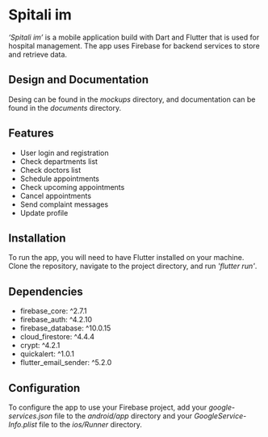 # Spitali im
*‘Spitali im’* is a mobile application build with Dart and Flutter that is used for hospital management. The app uses Firebase for backend services to store and retrieve data.
## Design and Documentation
Desing can be found in the *mockups* directory, and documentation can be found in the *documents* directory.

## Features 
-	User login and registration
-	Check departments list
-	Check doctors list
-	Schedule appointments
-	Check upcoming appointments
-	Cancel appointments
-	Send complaint messages 
- Update profile
## Installation
To run the app, you will need to have Flutter installed on your machine. Clone the repository, navigate to the project directory, and run *'flutter run'*. 
## Dependencies
- firebase_core: ^2.7.1
- firebase_auth: ^4.2.10
- firebase_database: ^10.0.15
- cloud_firestore: ^4.4.4
- crypt: ^4.2.1
- quickalert: ^1.0.1
- flutter_email_sender: ^5.2.0
## Configuration
To configure the app to use your Firebase project, add your *google-services.json* file to the *android/app* directory and your *GoogleService-Info.plist* file to the *ios/Runner* directory. 


